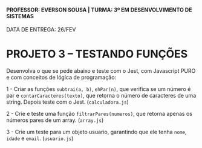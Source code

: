 #### PROFESSOR: EVERSON SOUSA | TURMA: 3º EM DESENVOLVIMENTO DE SISTEMAS

DATA DE ENTREGA: 26/FEV
# PROJETO 3 – TESTANDO FUNÇÕES

Desenvolva o que se pede abaixo e teste com o Jest, com Javascript PURO e com conceitos de lógica de programação:

1 - Criar as funções `subtrai(a, b)`, `ehPar(n)`, que verifica se um número é par e `contarCaracteres(texto)`, que retorna o número de caracteres de uma string. Depois teste com o Jest. (`calculadora.js`)

2 - Crie e teste uma função `filtrarPares(numeros)`, que retorna apenas os números pares de um array. (`array.js`)

3 - Crie um teste para um objeto usuario, garantindo que ele tenha `nome`, `idade` e `email`. (`usuario.js`)